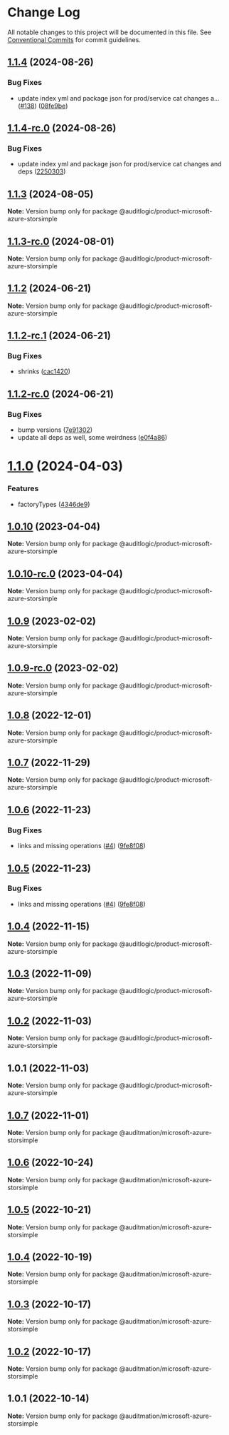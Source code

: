 # Change Log

All notable changes to this project will be documented in this file.
See [Conventional Commits](https://conventionalcommits.org) for commit guidelines.

## [1.1.4](https://github.com/auditlogic/product/compare/@auditlogic/product-microsoft-azure-storsimple@1.1.3...@auditlogic/product-microsoft-azure-storsimple@1.1.4) (2024-08-26)


### Bug Fixes

* update index yml and package json for prod/service cat changes a… ([#138](https://github.com/auditlogic/product/issues/138)) ([08fe9be](https://github.com/auditlogic/product/commit/08fe9beb1c8457462a19bc69caa02e6212d97e1a))





## [1.1.4-rc.0](https://github.com/auditlogic/product/compare/@auditlogic/product-microsoft-azure-storsimple@1.1.3...@auditlogic/product-microsoft-azure-storsimple@1.1.4-rc.0) (2024-08-26)


### Bug Fixes

* update index yml and package json for prod/service cat changes and deps ([2250303](https://github.com/auditlogic/product/commit/225030363a363608240135b7ebed386b28f01e4b))





## [1.1.3](https://github.com/auditlogic/product/compare/@auditlogic/product-microsoft-azure-storsimple@1.1.2...@auditlogic/product-microsoft-azure-storsimple@1.1.3) (2024-08-05)

**Note:** Version bump only for package @auditlogic/product-microsoft-azure-storsimple





## [1.1.3-rc.0](https://github.com/auditlogic/product/compare/@auditlogic/product-microsoft-azure-storsimple@1.1.2...@auditlogic/product-microsoft-azure-storsimple@1.1.3-rc.0) (2024-08-01)

**Note:** Version bump only for package @auditlogic/product-microsoft-azure-storsimple





## [1.1.2](https://github.com/auditlogic/product/compare/@auditlogic/product-microsoft-azure-storsimple@1.1.2-rc.1...@auditlogic/product-microsoft-azure-storsimple@1.1.2) (2024-06-21)

**Note:** Version bump only for package @auditlogic/product-microsoft-azure-storsimple





## [1.1.2-rc.1](https://github.com/auditlogic/product/compare/@auditlogic/product-microsoft-azure-storsimple@1.1.2-rc.0...@auditlogic/product-microsoft-azure-storsimple@1.1.2-rc.1) (2024-06-21)


### Bug Fixes

* shrinks ([cac1420](https://github.com/auditlogic/product/commit/cac14200fefcd8183ab69fe89a47bd3f70f563e9))





## [1.1.2-rc.0](https://github.com/auditlogic/product/compare/@auditlogic/product-microsoft-azure-storsimple@1.1.0...@auditlogic/product-microsoft-azure-storsimple@1.1.2-rc.0) (2024-06-21)


### Bug Fixes

* bump versions ([7e91302](https://github.com/auditlogic/product/commit/7e913023b8b312150ed7762c32fbbe616be71de5))
* update all deps as well, some weirdness ([e0f4a86](https://github.com/auditlogic/product/commit/e0f4a864714e2d3de6bbf3da014d5312fe53be2f))





# [1.1.0](https://github.com/auditlogic/product/compare/@auditlogic/product-microsoft-azure-storsimple@1.0.10...@auditlogic/product-microsoft-azure-storsimple@1.1.0) (2024-04-03)


### Features

* factoryTypes ([4346de9](https://github.com/auditlogic/product/commit/4346de92693aee892fccf725338ffc7b80ab182b))





## [1.0.10](https://github.com/auditlogic/product/compare/@auditlogic/product-microsoft-azure-storsimple@1.0.9...@auditlogic/product-microsoft-azure-storsimple@1.0.10) (2023-04-04)

**Note:** Version bump only for package @auditlogic/product-microsoft-azure-storsimple





## [1.0.10-rc.0](https://github.com/auditlogic/product/compare/@auditlogic/product-microsoft-azure-storsimple@1.0.9...@auditlogic/product-microsoft-azure-storsimple@1.0.10-rc.0) (2023-04-04)

**Note:** Version bump only for package @auditlogic/product-microsoft-azure-storsimple





## [1.0.9](https://github.com/auditlogic/product/compare/@auditlogic/product-microsoft-azure-storsimple@1.0.8...@auditlogic/product-microsoft-azure-storsimple@1.0.9) (2023-02-02)

**Note:** Version bump only for package @auditlogic/product-microsoft-azure-storsimple





## [1.0.9-rc.0](https://github.com/auditlogic/product/compare/@auditlogic/product-microsoft-azure-storsimple@1.0.8...@auditlogic/product-microsoft-azure-storsimple@1.0.9-rc.0) (2023-02-02)

**Note:** Version bump only for package @auditlogic/product-microsoft-azure-storsimple





## [1.0.8](https://github.com/auditlogic/product/compare/@auditlogic/product-microsoft-azure-storsimple@1.0.7...@auditlogic/product-microsoft-azure-storsimple@1.0.8) (2022-12-01)

**Note:** Version bump only for package @auditlogic/product-microsoft-azure-storsimple





## [1.0.7](https://github.com/auditlogic/product/compare/@auditlogic/product-microsoft-azure-storsimple@1.0.6...@auditlogic/product-microsoft-azure-storsimple@1.0.7) (2022-11-29)

**Note:** Version bump only for package @auditlogic/product-microsoft-azure-storsimple





## [1.0.6](https://github.com/auditlogic/product/compare/@auditlogic/product-microsoft-azure-storsimple@1.0.4...@auditlogic/product-microsoft-azure-storsimple@1.0.6) (2022-11-23)


### Bug Fixes

* links and missing operations ([#4](https://github.com/auditlogic/product/issues/4)) ([9fe8f08](https://github.com/auditlogic/product/commit/9fe8f08fe7c57fdb79f991ac35bd6ac2e7dcad38))





## [1.0.5](https://github.com/auditlogic/product/compare/@auditlogic/product-microsoft-azure-storsimple@1.0.4...@auditlogic/product-microsoft-azure-storsimple@1.0.5) (2022-11-23)


### Bug Fixes

* links and missing operations ([#4](https://github.com/auditlogic/product/issues/4)) ([9fe8f08](https://github.com/auditlogic/product/commit/9fe8f08fe7c57fdb79f991ac35bd6ac2e7dcad38))





## [1.0.4](https://github.com/auditlogic/product/compare/@auditlogic/product-microsoft-azure-storsimple@1.0.3...@auditlogic/product-microsoft-azure-storsimple@1.0.4) (2022-11-15)

**Note:** Version bump only for package @auditlogic/product-microsoft-azure-storsimple





## [1.0.3](https://github.com/auditlogic/product/compare/@auditlogic/product-microsoft-azure-storsimple@1.0.2...@auditlogic/product-microsoft-azure-storsimple@1.0.3) (2022-11-09)

**Note:** Version bump only for package @auditlogic/product-microsoft-azure-storsimple





## [1.0.2](https://github.com/auditlogic/product/compare/@auditlogic/product-microsoft-azure-storsimple@1.0.1...@auditlogic/product-microsoft-azure-storsimple@1.0.2) (2022-11-03)

**Note:** Version bump only for package @auditlogic/product-microsoft-azure-storsimple





## 1.0.1 (2022-11-03)

**Note:** Version bump only for package @auditlogic/product-microsoft-azure-storsimple





## [1.0.7](https://github.com/auditmation/store-content/compare/@auditmation/microsoft-azure-storsimple@1.0.6...@auditmation/microsoft-azure-storsimple@1.0.7) (2022-11-01)

**Note:** Version bump only for package @auditmation/microsoft-azure-storsimple





## [1.0.6](https://github.com/auditmation/store-content/compare/@auditmation/microsoft-azure-storsimple@1.0.5...@auditmation/microsoft-azure-storsimple@1.0.6) (2022-10-24)

**Note:** Version bump only for package @auditmation/microsoft-azure-storsimple





## [1.0.5](https://github.com/auditmation/store-content/compare/@auditmation/microsoft-azure-storsimple@1.0.4...@auditmation/microsoft-azure-storsimple@1.0.5) (2022-10-21)

**Note:** Version bump only for package @auditmation/microsoft-azure-storsimple





## [1.0.4](https://github.com/auditmation/store-content/compare/@auditmation/microsoft-azure-storsimple@1.0.3...@auditmation/microsoft-azure-storsimple@1.0.4) (2022-10-19)

**Note:** Version bump only for package @auditmation/microsoft-azure-storsimple





## [1.0.3](https://github.com/auditmation/store-content/compare/@auditmation/microsoft-azure-storsimple@1.0.2...@auditmation/microsoft-azure-storsimple@1.0.3) (2022-10-17)

**Note:** Version bump only for package @auditmation/microsoft-azure-storsimple





## [1.0.2](https://github.com/auditmation/store-content/compare/@auditmation/microsoft-azure-storsimple@1.0.1...@auditmation/microsoft-azure-storsimple@1.0.2) (2022-10-17)

**Note:** Version bump only for package @auditmation/microsoft-azure-storsimple





## 1.0.1 (2022-10-14)

**Note:** Version bump only for package @auditmation/microsoft-azure-storsimple
